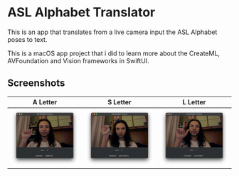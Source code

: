 # ASL Alphabet Translator
This is an app that translates from a live camera input the ASL Alphabet poses to text.

This is a macOS app project that i did to learn more about the CreateML, AVFoundation and Vision frameworks in SwiftUI.

## Screenshots
| **A Letter** | **S Letter** | **L Letter** |
|:---:|:---:|:---:|
|![A](https://github.com/bilegentile/ASL-Alphabet-Translator/blob/main/screenshots/A_screen.png) |![S](https://github.com/bilegentile/ASL-Alphabet-Translator/blob/main/screenshots/S_Letter.png) |![L](https://github.com/bilegentile/ASL-Alphabet-Translator/blob/main/screenshots/L_screen.png) |

